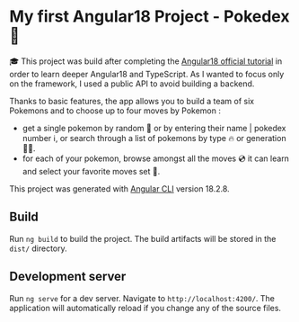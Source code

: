 # My first Angular18 Project - Pokedex 📱

🎓 This project was build after completing the [Angular18 official tutorial](https://angular.dev/tutorials/learn-angular) in order to learn deeper Angular18 and TypeScript. As I wanted to focus only on the framework, I used a public API to avoid building a backend.

Thanks to basic features, the app allows you to build a team of six Pokemons and to choose up to four moves by Pokemon :
* get a single pokemon by random 🎲 or by entering their name | pokedex number ℹ️, or search through a list of pokemons by type 🔥 or generation 👶👴.
* for each of your pokemon, browse amongst all the moves 💿 it can learn and select your favorite moves set 📀.

This project was generated with [Angular CLI](https://github.com/angular/angular-cli) version 18.2.8.

## Build

Run `ng build` to build the project. The build artifacts will be stored in the `dist/` directory.

## Development server

Run `ng serve` for a dev server. Navigate to `http://localhost:4200/`. The application will automatically reload if you change any of the source files.

